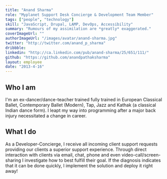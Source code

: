 ```yaml
---
title: "Anand Sharma"
role: "Myplanet Support Desk Concierge & Development Team Member"
tags: ["people", "technology"]
skill: "JavaScript, Drupal, LAMP, DevOps, Accessibility"
summary: "Rumours of my assimilation are *greatly* exaggerated."
coverImageUrl: ""
authorImageUrl: "/images/avatar/anand-sharma.jpg"
twitter: "http://twitter.com/anand_p_sharma"
dribbble:
linkedin: "http://ca.linkedin.com/pub/anand-sharma/25/651/111/"
github: "https://github.com/anandpathaksharma"
layout: employee
date: "2013-4-16"
---
```


## Who I am

I'm an ex-dancer/dance-teacher trained fully trained in European Classical Ballet, Contemporary Ballet (Modern), Tap, Jazz and Kathak (a classical Indian dance form). I leapt my way into programming after a major back injury necessitated a change in career.

## What I do

As a Developer-Concierge, I receive all incoming client support requests providing our clients a superior support experience. Through direct interaction with clients via email, chat, phone and even video-call/screen-sharing I investigate how to best fulfill their goal. If the diagnosis indicates that it can be done quickly, I implement the solution and deploy it right away!